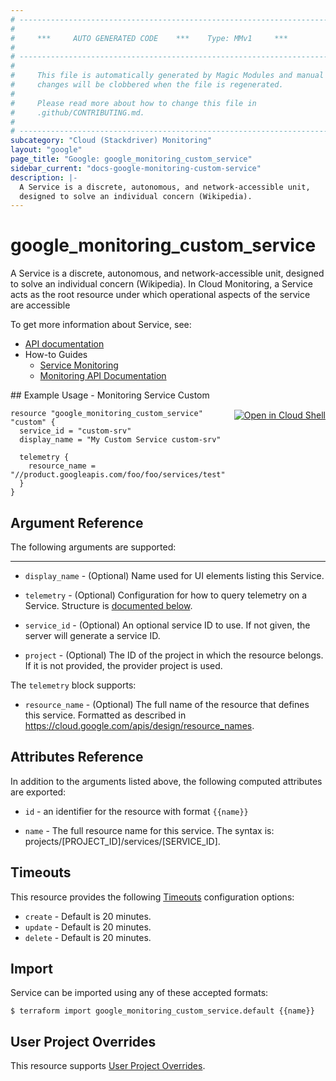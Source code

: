 ```yaml
---
# ----------------------------------------------------------------------------
#
#     ***     AUTO GENERATED CODE    ***    Type: MMv1     ***
#
# ----------------------------------------------------------------------------
#
#     This file is automatically generated by Magic Modules and manual
#     changes will be clobbered when the file is regenerated.
#
#     Please read more about how to change this file in
#     .github/CONTRIBUTING.md.
#
# ----------------------------------------------------------------------------
subcategory: "Cloud (Stackdriver) Monitoring"
layout: "google"
page_title: "Google: google_monitoring_custom_service"
sidebar_current: "docs-google-monitoring-custom-service"
description: |-
  A Service is a discrete, autonomous, and network-accessible unit,
  designed to solve an individual concern (Wikipedia).
---
```


# google\_monitoring\_custom\_service

A Service is a discrete, autonomous, and network-accessible unit,
designed to solve an individual concern (Wikipedia). In Cloud Monitoring,
a Service acts as the root resource under which operational aspects of
the service are accessible


To get more information about Service, see:

* [API documentation](https://cloud.google.com/monitoring/api/ref_v3/rest/v3/services)
* How-to Guides
    * [Service Monitoring](https://cloud.google.com/monitoring/service-monitoring)
    * [Monitoring API Documentation](https://cloud.google.com/monitoring/api/v3/)

<div class = "oics-button" style="float: right; margin: 0 0 -15px">
  <a href="https://console.cloud.google.com/cloudshell/open?cloudshell_git_repo=https%3A%2F%2Fgithub.com%2Fterraform-google-modules%2Fdocs-examples.git&cloudshell_working_dir=monitoring_service_custom&cloudshell_image=gcr.io%2Fgraphite-cloud-shell-images%2Fterraform%3Alatest&open_in_editor=main.tf&cloudshell_print=.%2Fmotd&cloudshell_tutorial=.%2Ftutorial.md" target="_blank">
    <img alt="Open in Cloud Shell" src="//gstatic.com/cloudssh/images/open-btn.svg" style="max-height: 44px; margin: 32px auto; max-width: 100%;">
  </a>
</div>
## Example Usage - Monitoring Service Custom


```hcl
resource "google_monitoring_custom_service" "custom" {
  service_id = "custom-srv"
  display_name = "My Custom Service custom-srv"

  telemetry {
  	resource_name = "//product.googleapis.com/foo/foo/services/test"
  }
}
```

## Argument Reference

The following arguments are supported:



- - -


* `display_name` -
  (Optional)
  Name used for UI elements listing this Service.

* `telemetry` -
  (Optional)
  Configuration for how to query telemetry on a Service.
  Structure is [documented below](#nested_telemetry).

* `service_id` -
  (Optional)
  An optional service ID to use. If not given, the server will generate a
  service ID.

* `project` - (Optional) The ID of the project in which the resource belongs.
    If it is not provided, the provider project is used.


<a name="nested_telemetry"></a>The `telemetry` block supports:

* `resource_name` -
  (Optional)
  The full name of the resource that defines this service.
  Formatted as described in
  https://cloud.google.com/apis/design/resource_names.

## Attributes Reference

In addition to the arguments listed above, the following computed attributes are exported:

* `id` - an identifier for the resource with format `{{name}}`

* `name` -
  The full resource name for this service. The syntax is:
  projects/[PROJECT_ID]/services/[SERVICE_ID].


## Timeouts

This resource provides the following
[Timeouts](/docs/configuration/resources.html#timeouts) configuration options:

- `create` - Default is 20 minutes.
- `update` - Default is 20 minutes.
- `delete` - Default is 20 minutes.

## Import


Service can be imported using any of these accepted formats:

```
$ terraform import google_monitoring_custom_service.default {{name}}
```

## User Project Overrides

This resource supports [User Project Overrides](https://www.terraform.io/docs/providers/google/guides/provider_reference.html#user_project_override).
